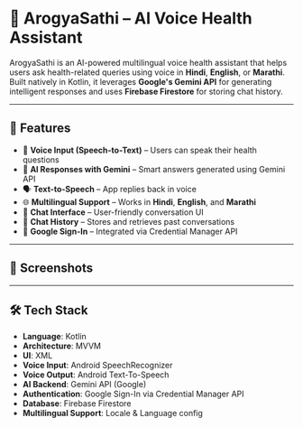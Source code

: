 # 🤖 ArogyaSathi – AI Voice Health Assistant

ArogyaSathi is an AI-powered multilingual voice health assistant that helps users ask health-related queries using voice in **Hindi**, **English**, or **Marathi**. Built natively in Kotlin, it leverages **Google's Gemini API** for generating intelligent responses and uses **Firebase Firestore** for storing chat history.

---

## 🚀 Features

- 🎤 **Voice Input (Speech-to-Text)** – Users can speak their health questions
- 🧠 **AI Responses with Gemini** – Smart answers generated using Gemini API
- 🗣️ **Text-to-Speech** – App replies back in voice
- 🌐 **Multilingual Support** – Works in **Hindi**, **English**, and **Marathi**
- 💬 **Chat Interface** – User-friendly conversation UI
- 📂 **Chat History** – Stores and retrieves past conversations
- 🔐 **Google Sign-In** – Integrated via Credential Manager API

---

## 📸 Screenshots

---

## 🛠️ Tech Stack

- **Language**: Kotlin
- **Architecture**: MVVM
- **UI**: XML
- **Voice Input**: Android SpeechRecognizer
- **Voice Output**: Android Text-To-Speech
- **AI Backend**: Gemini API (Google)
- **Authentication**: Google Sign-In via Credential Manager API
- **Database**: Firebase Firestore
- **Multilingual Support**: Locale & Language config

